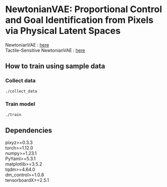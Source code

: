 # NewtonianVAE: Proportional Control and Goal Identification from Pixels via Physical Latent Spaces
NewtonianVAE : [here](https://arxiv.org/abs/2006.01959)  
Tactile-Sensitive NewtonianVAE : [here](https://arxiv.org/abs/2203.05955)

## How to train using sample data

### Collect data
```bash
./collect_data
```

### Train model
```bash
./train
```

## Dependencies
pixyz>=0.3.3  
torch>=1.12.0  
numpy>=1.23.1  
PyYaml>=5.3.1  
matplotlib>=3.5.2  
tqdm>=4.64.0  
dm_control>=1.0.8  
tensorboardX>=2.5.1  
